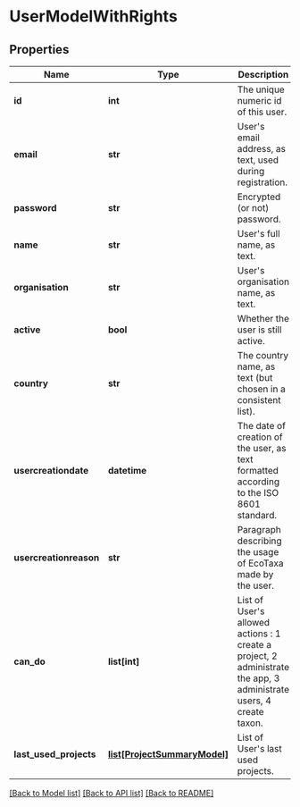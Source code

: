 # UserModelWithRights

## Properties
Name | Type | Description | Notes
------------ | ------------- | ------------- | -------------
**id** | **int** | The unique numeric id of this user. | 
**email** | **str** | User&#39;s email address, as text, used during registration. | 
**password** | **str** | Encrypted (or not) password. | [optional] 
**name** | **str** | User&#39;s full name, as text. | 
**organisation** | **str** | User&#39;s organisation name, as text. | [optional] 
**active** | **bool** | Whether the user is still active. | [optional] 
**country** | **str** | The country name, as text (but chosen in a consistent list). | [optional] 
**usercreationdate** | **datetime** | The date of creation of the user, as text formatted according to the ISO 8601 standard. | [optional] 
**usercreationreason** | **str** | Paragraph describing the usage of EcoTaxa made by the user. | [optional] 
**can_do** | **list[int]** | List of User&#39;s allowed actions : 1 create a project, 2 administrate the app, 3 administrate users, 4 create taxon. | [optional] [default to []]
**last_used_projects** | [**list[ProjectSummaryModel]**](ProjectSummaryModel.md) | List of User&#39;s last used projects. | [optional] [default to []]

[[Back to Model list]](../README.md#documentation-for-models) [[Back to API list]](../README.md#documentation-for-api-endpoints) [[Back to README]](../README.md)


